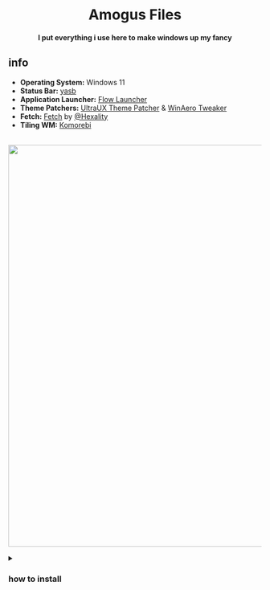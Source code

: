 <h1 align="center">Amogus Files
<br><h4 align="center">I put everything i use here to make windows up my fancy<br>

## info
- **Operating System:** Windows 11
- **Status Bar:** [yasb](https://github.com/da-rth/yasb)
- **Application Launcher:** [Flow Launcher](https://github.com/Flow-Launcher/Flow.Launcher)
- **Theme Patchers:** [UltraUX Theme Patcher](https://mhoefs.eu/software_uxtheme.php?ref=syssel&lang=en) & [WinAero Tweaker](https://winaero.com/downloads/winaerotweaker.zip)
- **Fetch:** [Fetch](https://github.com/Hexality/fetch) by [@Hexality](https://github.com/Hexality)
- **Tiling WM:** [Komorebi](https://github.com/LGUG2Z/komorebi)


<br><img width="800-" align="center" src="https://github.com/Welpyes/Welpyes-Dotfiles/assets/110968684/5190f629-5dec-4493-a2e2-9d9bcb60786a">

<details>
<summary><h3>how to install</h3></summary>

### Prerequisites
- Make sure you have [Python 3.10+](https://www.python.org/downloads/) and pip installed
- You Have [git](https://git-scm.com/download/win) installed
- You have Jetbrains [Nerdfonts](https://github.com/ryanoasis/nerd-fonts/releases/download/v3.1.1/JetBrainsMono.zip) installed
<br><b>all of these can be installed using [scoop](https://scoop.sh/)</b>

<b>this script only installs [yasb](https://github.com/da-rth/yasb)

```
irm https://raw.githubusercontent.com/Welpyes/Welpyes-Dotfiles/main/install.ps1 | iex
```
to change themes you can use this command
```
./welpyes-dotfiles\theme-selector\main.ps1
```


<br> after you installed them you can run the `run-silent.vbs` in the `c:\users\{your username}\welpyes-dotfiles` and you should be good to go

</details>
